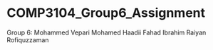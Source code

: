 # COMP3104_Group6_Assignment
Group 6:
Mohammed Vepari
Mohamed Haadii
Fahad
Ibrahim
Raiyan Rofiquzzaman
